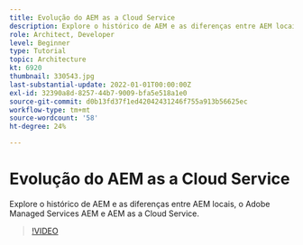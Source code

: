 ```yaml
---
title: Evolução do AEM as a Cloud Service
description: Explore o histórico de AEM e as diferenças entre AEM locais, o Adobe Managed Services AEM e AEM as a Cloud Service.
role: Architect, Developer
level: Beginner
type: Tutorial
topic: Architecture
kt: 6920
thumbnail: 330543.jpg
last-substantial-update: 2022-01-01T00:00:00Z
exl-id: 32390a8d-8257-44b7-9009-bfa5e518a1e0
source-git-commit: d0b13fd37f1ed42042431246f755a913b56625ec
workflow-type: tm+mt
source-wordcount: '58'
ht-degree: 24%

---
```


# Evolução do AEM as a Cloud Service

Explore o histórico de AEM e as diferenças entre AEM locais, o Adobe Managed Services AEM e AEM as a Cloud Service.

>[!VIDEO](https://video.tv.adobe.com/v/330543/?quality=12&learn=on)
